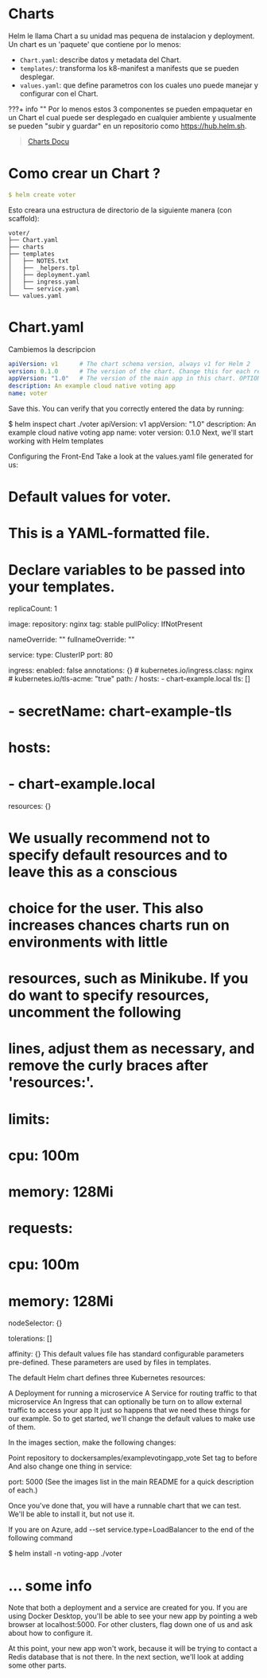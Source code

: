 # Charts

Helm le llama Chart a su unidad mas pequena de instalacion y deployment. Un chart es un 'paquete' que contiene por lo menos:



- `Chart.yaml`: describe datos y metadata del Chart.
- `templates/`: transforma los k8-manifest a manifests que se pueden desplegar.
-  `values.yaml`: que define parametros con los cuales uno puede manejar y configurar con el Chart.


???+ info ""
    Por lo menos estos 3 componentes se pueden empaquetar en un Chart el cual puede ser desplegado en cualquier ambiente y usualmente se pueden "subir y guardar" en un repositorio como https://hub.helm.sh.


> [Charts Docu](https://helm.sh/docs/topics/charts/)

# Como crear un Chart ?


```yaml
$ helm create voter
```


Esto creara una estructura de directorio de la siguiente manera (con scaffold):

```
voter/
├── Chart.yaml
├── charts
├── templates
│   ├── NOTES.txt
│   ├── _helpers.tpl
│   ├── deployment.yaml
│   ├── ingress.yaml
│   └── service.yaml
└── values.yaml

```



# Chart.yaml
Cambiemos la descripcion

```yaml
apiVersion: v1      # The chart schema version, always v1 for Helm 2
version: 0.1.0      # The version of the chart. Change this for each release.
appVersion: "1.0"   # The version of the main app in this chart. OPTIONAL
description: An example cloud native voting app
name: voter
```
Save this. You can verify that you correctly entered the data by running:

$ helm inspect chart ./voter
apiVersion: v1
appVersion: "1.0"
description: An example cloud native voting app
name: voter
version: 0.1.0
Next, we'll start working with Helm templates

Configuring the Front-End
Take a look at the values.yaml file generated for us:

# Default values for voter.
# This is a YAML-formatted file.
# Declare variables to be passed into your templates.

replicaCount: 1

image:
  repository: nginx
  tag: stable
  pullPolicy: IfNotPresent

nameOverride: ""
fullnameOverride: ""

service:
  type: ClusterIP
  port: 80

ingress:
  enabled: false
  annotations: {}
    # kubernetes.io/ingress.class: nginx
    # kubernetes.io/tls-acme: "true"
  path: /
  hosts:
    - chart-example.local
  tls: []
  #  - secretName: chart-example-tls
  #    hosts:
  #      - chart-example.local

resources: {}
  # We usually recommend not to specify default resources and to leave this as a conscious
  # choice for the user. This also increases chances charts run on environments with little
  # resources, such as Minikube. If you do want to specify resources, uncomment the following
  # lines, adjust them as necessary, and remove the curly braces after 'resources:'.
  # limits:
  #  cpu: 100m
  #  memory: 128Mi
  # requests:
  #  cpu: 100m
  #  memory: 128Mi

nodeSelector: {}

tolerations: []

affinity: {}
This default values file has standard configurable parameters pre-defined. These parameters are used by files in templates.

The default Helm chart defines three Kubernetes resources:

A Deployment for running a microservice
A Service for routing traffic to that microservice
An Ingress that can optionally be turn on to allow external traffic to access your app
It just so happens that we need these things for our example. So to get started, we'll change the default values to make use of them.

In the images section, make the following changes:

Point repository to dockersamples/examplevotingapp_vote
Set tag to before
And also change one thing in service:

port: 5000
(See the images list in the main README for a quick description of each.)

Once you've done that, you will have a runnable chart that we can test. We'll be able to install it, but not use it.

If you are on Azure, add --set service.type=LoadBalancer to the end of the following command

$ helm install -n voting-app ./voter
# ... some info
Note that both a deployment and a service are created for you. If you are using Docker Desktop, you'll be able to see your new app by pointing a web browser at localhost:5000. For other clusters, flag down one of us and ask about how to configure it.

At this point, your new app won't work, because it will be trying to contact a Redis database that is not there. In the next section, we'll look at adding some other parts.